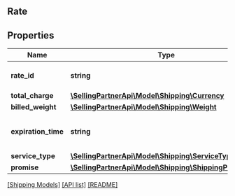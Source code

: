 ## Rate

## Properties

Name | Type | Description | Notes
------------ | ------------- | ------------- | -------------
**rate_id** | **string** | An identifier for the rate. | [optional]
**total_charge** | [**\SellingPartnerApi\Model\Shipping\Currency**](Currency.md) |  | [optional]
**billed_weight** | [**\SellingPartnerApi\Model\Shipping\Weight**](Weight.md) |  | [optional]
**expiration_time** | **string** | The time after which the offering will expire. | [optional]
**service_type** | [**\SellingPartnerApi\Model\Shipping\ServiceType**](ServiceType.md) |  | [optional]
**promise** | [**\SellingPartnerApi\Model\Shipping\ShippingPromiseSet**](ShippingPromiseSet.md) |  | [optional]

[[Shipping Models]](../) [[API list]](../../Api) [[README]](../../../README.md)
